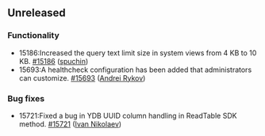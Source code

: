 ## Unreleased

### Functionality
* 15186:Increased the query text limit size in system views from 4 KB to 10 KB. [#15186](https://github.com/ydb-platform/ydb/pull/15186) ([spuchin](https://github.com/spuchin))
* 15693:A healthcheck configuration has been added that administrators can customize. [#15693](https://github.com/ydb-platform/ydb/pull/15693) ([Andrei Rykov](https://github.com/StekPerepolnen))

### Bug fixes
* 15721:Fixed a bug in YDB UUID column handling in ReadTable SDK method. [#15721](https://github.com/ydb-platform/ydb/pull/15721) ([Ivan Nikolaev](https://github.com/lex007in))

